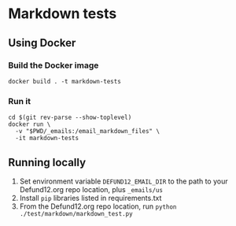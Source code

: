 #  Markdown tests

## Using Docker

### Build the Docker image
`docker build . -t markdown-tests`

### Run it
```
cd $(git rev-parse --show-toplevel)
docker run \
  -v "$PWD/_emails:/email_markdown_files" \
  -it markdown-tests
```

## Running locally

1. Set environment variable `DEFUND12_EMAIL_DIR` to the path to your Defund12.org repo location, plus `_emails/us`
2. Install `pip` libraries listed in requirements.txt
3. From the Defund12.org repo location, run `python ./test/markdown/markdown_test.py`